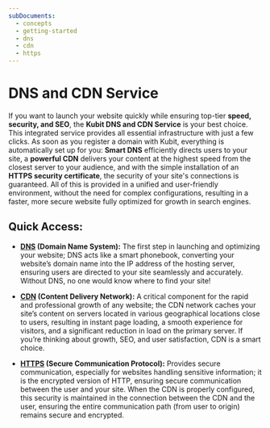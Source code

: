 ```yaml
---
subDocuments:
  - concepts
  - getting-started
  - dns
  - cdn
  - https
---
```


# DNS and CDN Service

If you want to launch your website quickly while ensuring top-tier **speed, security, and SEO**, the **Kubit DNS and CDN Service** is your best choice. This integrated service provides all essential infrastructure with just a few clicks. As soon as you register a domain with Kubit, everything is automatically set up for you: **Smart DNS** efficiently directs users to your site, a **powerful CDN** delivers your content at the highest speed from the closest server to your audience, and with the simple installation of an **HTTPS security certificate**, the security of your site's connections is guaranteed. All of this is provided in a unified and user-friendly environment, without the need for complex configurations, resulting in a faster, more secure website fully optimized for growth in search engines.

## Quick Access:

- **[DNS](dns) (Domain Name System):** The first step in launching and optimizing your website; DNS acts like a smart phonebook, converting your website’s domain name into the IP address of the hosting server, ensuring users are directed to your site seamlessly and accurately. Without DNS, no one would know where to find your site!

- **[CDN](cdn) (Content Delivery Network):** A critical component for the rapid and professional growth of any website; the CDN network caches your site’s content on servers located in various geographical locations close to users, resulting in instant page loading, a smooth experience for visitors, and a significant reduction in load on the primary server. If you’re thinking about growth, SEO, and user satisfaction, CDN is a smart choice.

- **[HTTPS](https) (Secure Communication Protocol):** Provides secure communication, especially for websites handling sensitive information; it is the encrypted version of HTTP, ensuring secure communication between the user and your site. When the CDN is properly configured, this security is maintained in the connection between the CDN and the user, ensuring the entire communication path (from user to origin) remains secure and encrypted.
